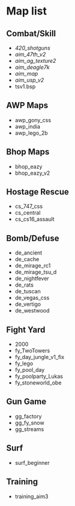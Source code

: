 # Map list

## Combat/Skill

- *420_shotguns*
- *aim_47th_v2*
- *aim_ag_texture2*
- *aim_deagle7k*
- *aim_map*
- *aim_usp_v2*
- tsv1.bsp

## AWP Maps

- awp_gony_css
- awp_india
- awp_lego_2b

## Bhop Maps

- bhop_eazy
- bhop_eazy_v2

## Hostage Rescue

- cs_747_css
- cs_central
- cs_cs16_assault

## Bomb/Defuse

- de_ancient
- de_cache
- de_mirage_rc1
- de_mirage_tsu_d
- de_nightfever
- de_rats
- de_tuscan
- de_vegas_css
- de_vertigo
- de_westwood

## Fight Yard

- $2000$
- fy_TwoTowers
- fy_day_jungle_v1_fix
- fy_lego
- fy_pool_day
- fy_poolparty_Lukas
- fy_stoneworld_obe

## Gun Game

- gg_factory
- gg_fy_snow
- gg_streams

## Surf

- surf_beginner

## Training

- training_aim3

